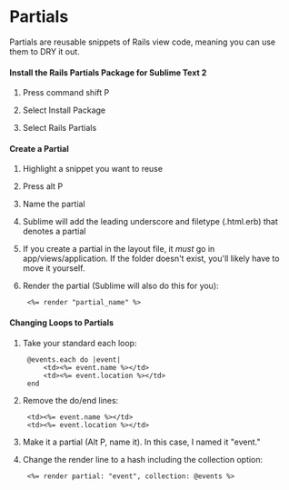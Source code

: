 # Partials

Partials are reusable snippets of Rails view code, meaning you can use them to DRY it out.

#### Install the Rails Partials Package for Sublime Text 2

1) Press command shift P

2) Select Install Package

3) Select Rails Partials

#### Create a Partial

1) Highlight a snippet you want to reuse

2) Press alt P

3) Name the partial

4) Sublime will add the leading underscore and filetype (.html.erb) that denotes a partial

5) If you create a partial in the layout file, it _must_ go in app/views/application. If the folder doesn't exist, you'll likely have to move it yourself.

6) Render the partial (Sublime will also do this for you):

		<%= render "partial_name" %>

#### Changing Loops to Partials

1) Take your standard each loop:

		@events.each do |event|
			<td><%= event.name %></td>
			<td><%= event.location %></td>
		end

2) Remove the do/end lines:

		<td><%= event.name %></td>
		<td><%= event.location %></td>
		
3) Make it a partial (Alt P, name it). In this case, I named it "event."

4) Change the render line to a hash including the collection option:

		<%= render partial: "event", collection: @events %>